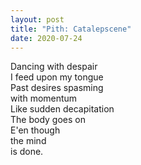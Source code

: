 ```yaml
---
layout: post
title: "Pith: Catalepscene"
date: 2020-07-24
---
```


Dancing with despair  
I feed upon my tongue  
Past desires spasming  
     with momentum  
Like sudden decapitation  
The body goes on  
 E'en though  
   the mind  
     is done.
